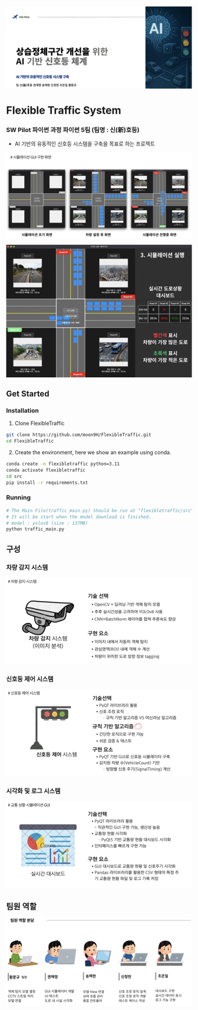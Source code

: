 ![demo](img/forREADME/flexibleTraffic.png)

# Flexible Traffic System
### SW Pilot 파이썬 과정 파이썬 5팀 (팀명 : 신(新)호등)
* AI 기반의 유동적인 신호등 시스템을 구축을 목표로 하는 프로젝트

![Main GUIs](img/forREADME/mainGUI.png)

![Simulation Video Capture](img/forREADME/simulation.png)

## Get Started

### Installation

1. Clone FlexibleTraffic
```bash
git clone https://github.com/moon9H/FlexibleTraffic.git
cd FlexibleTraffic
```

2. Create the environment, here we show an example using conda.
```bash
conda create -n flexibletraffic python=3.11
conda activate flexibletraffic
cd src
pip install -r requirements.txt
```

### Running
```bash
# The Main File(traffic_main.py) Should be run at "flexibletraffic/src"
# It will be start when the model download is finished.
# model : yolov8 (size : 137MB)
python traffic_main.py
```

## 구성
### 차량 감지 시스템
<img src="img/forREADME/car_detect.png">


### 신호등 제어 시스템
<img src="img/forREADME/sig_control.png">

### 시각화 및 로그 시스템
<img src="img/forREADME/visualize_log.png">


## 팀원 역할
<img src="img/forREADME/teamRole.png">
